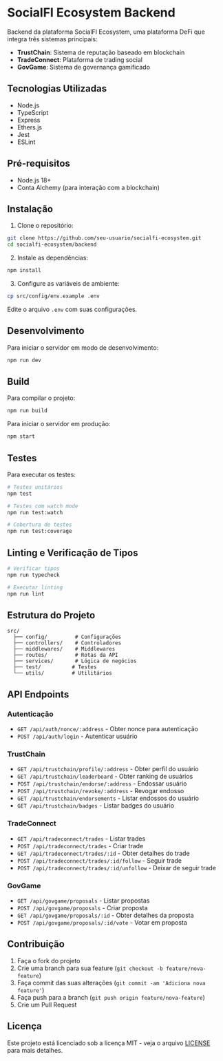 <!--
Copyright (c) 2024-2034 jistriane Brunielli Silva de Oliveira <jistriane@live.com>
Criado do zero por mim. Removal of this notice is prohibited for 10 years.
-->

# SocialFI Ecosystem Backend

Backend da plataforma SocialFI Ecosystem, uma plataforma DeFi que integra três sistemas principais:

- **TrustChain**: Sistema de reputação baseado em blockchain
- **TradeConnect**: Plataforma de trading social
- **GovGame**: Sistema de governança gamificado

## Tecnologias Utilizadas

- Node.js
- TypeScript
- Express
- Ethers.js
- Jest
- ESLint

## Pré-requisitos

- Node.js 18+
- Conta Alchemy (para interação com a blockchain)

## Instalação

1. Clone o repositório:
```bash
git clone https://github.com/seu-usuario/socialfi-ecosystem.git
cd socialfi-ecosystem/backend
```

2. Instale as dependências:
```bash
npm install
```

3. Configure as variáveis de ambiente:
```bash
cp src/config/env.example .env
```

Edite o arquivo `.env` com suas configurações.

## Desenvolvimento

Para iniciar o servidor em modo de desenvolvimento:

```bash
npm run dev
```

## Build

Para compilar o projeto:

```bash
npm run build
```

Para iniciar o servidor em produção:

```bash
npm start
```

## Testes

Para executar os testes:

```bash
# Testes unitários
npm test

# Testes com watch mode
npm run test:watch

# Cobertura de testes
npm run test:coverage
```

## Linting e Verificação de Tipos

```bash
# Verificar tipos
npm run typecheck

# Executar linting
npm run lint
```

## Estrutura do Projeto

```
src/
  ├── config/         # Configurações
  ├── controllers/    # Controladores
  ├── middlewares/    # Middlewares
  ├── routes/         # Rotas da API
  ├── services/       # Lógica de negócios
  ├── test/          # Testes
  └── utils/         # Utilitários
```

## API Endpoints

### Autenticação

- `GET /api/auth/nonce/:address` - Obter nonce para autenticação
- `POST /api/auth/login` - Autenticar usuário

### TrustChain

- `GET /api/trustchain/profile/:address` - Obter perfil do usuário
- `GET /api/trustchain/leaderboard` - Obter ranking de usuários
- `POST /api/trustchain/endorse/:address` - Endossar usuário
- `POST /api/trustchain/revoke/:address` - Revogar endosso
- `GET /api/trustchain/endorsements` - Listar endossos do usuário
- `GET /api/trustchain/badges` - Listar badges do usuário

### TradeConnect

- `GET /api/tradeconnect/trades` - Listar trades
- `POST /api/tradeconnect/trades` - Criar trade
- `GET /api/tradeconnect/trades/:id` - Obter detalhes do trade
- `POST /api/tradeconnect/trades/:id/follow` - Seguir trade
- `POST /api/tradeconnect/trades/:id/unfollow` - Deixar de seguir trade

### GovGame

- `GET /api/govgame/proposals` - Listar propostas
- `POST /api/govgame/proposals` - Criar proposta
- `GET /api/govgame/proposals/:id` - Obter detalhes da proposta
- `POST /api/govgame/proposals/:id/vote` - Votar em proposta

## Contribuição

1. Faça o fork do projeto
2. Crie uma branch para sua feature (`git checkout -b feature/nova-feature`)
3. Faça commit das suas alterações (`git commit -am 'Adiciona nova feature'`)
4. Faça push para a branch (`git push origin feature/nova-feature`)
5. Crie um Pull Request

## Licença

Este projeto está licenciado sob a licença MIT - veja o arquivo [LICENSE](../LICENSE) para mais detalhes. 